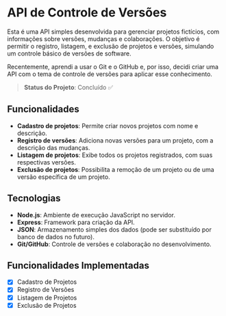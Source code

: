 # API de Controle de Versões

Esta é uma API simples desenvolvida para gerenciar projetos fictícios, com informações sobre versões, mudanças e colaborações. O objetivo é permitir o registro, listagem, e exclusão de projetos e versões, simulando um controle básico de versões de software.

Recentemente, aprendi a usar o Git e o GitHub e, por isso, decidi criar uma API com o tema de controle de versões para aplicar esse conhecimento. 

> **Status do Projeto**: Concluído ✅

## Funcionalidades

- **Cadastro de projetos**: Permite criar novos projetos com nome e descrição.
- **Registro de versões**: Adiciona novas versões para um projeto, com a descrição das mudanças.
- **Listagem de projetos**: Exibe todos os projetos registrados, com suas respectivas versões.
- **Exclusão de projetos**: Possibilita a remoção de um projeto ou de uma versão específica de um projeto.

## Tecnologias

- **Node.js**: Ambiente de execução JavaScript no servidor.
- **Express**: Framework para criação da API.
- **JSON**: Armazenamento simples dos dados (pode ser substituído por banco de dados no futuro).
- **Git/GitHub**: Controle de versões e colaboração no desenvolvimento.

## Funcionalidades Implementadas

- [x] Cadastro de Projetos
- [x] Registro de Versões
- [x] Listagem de Projetos
- [x] Exclusão de Projetos
